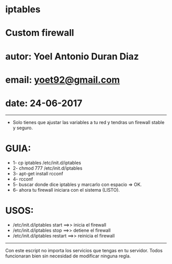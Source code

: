 # iptables
# Custom firewall
# autor: Yoel Antonio Duran Diaz
# email: yoet92@gmail.com
# date: 24-06-2017
----
* Solo tienes que ajustar las variables a tu red y tendras un firewall stable y seguro.

GUIA:
=====
* 1- cp iptables /etc/init.d/iptables
* 2- chmod 777 /etc/init.d/iptables
* 3- apt-get install rcconf
* 4- rcconf
* 5- buscar donde dice iptables y marcarlo con espacio => OK.
* 6- ahora tu firewall iniciara con el sistema (LISTO).

USOS:
=====
* /etc/init.d/iptables start ==>> inicia el firewall
* /etc/init.d/iptables stop ==>> detiene el firewall
* /etc/init.d/iptables restart ==>> reinicia el firewall

----
Con este escript no importa los servicios que tengas en tu servidor. Todos funcionaran bien sin necesidad de modificar ninguna regla.
